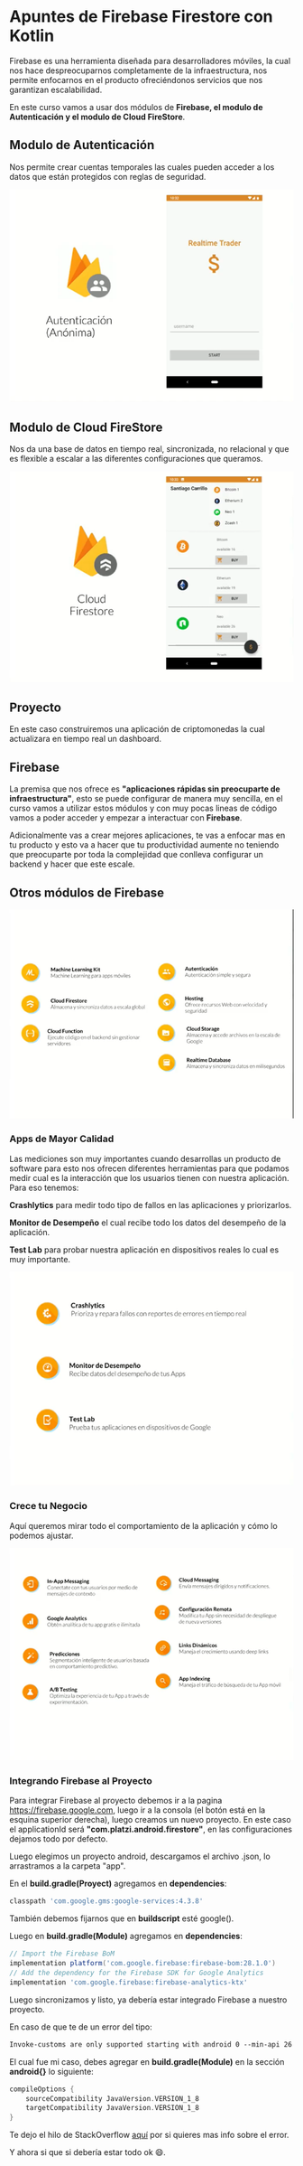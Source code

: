 # Apuntes de Firebase Firestore con Kotlin

Firebase es una herramienta diseñada para desarrolladores móviles, la cual nos hace despreocuparnos completamente de la infraestructura, nos permite enfocarnos en el producto ofreciéndonos servicios que nos garantizan escalabilidad.

En este curso vamos a usar dos módulos de **Firebase, el modulo de Autenticación y el modulo de Cloud FireStore**.

## Modulo de Autenticación

Nos permite crear cuentas temporales las cuales pueden acceder a los datos que están protegidos con reglas de seguridad.

![firebase auth](img/FB_auth.png)

## Modulo de Cloud FireStore

Nos da una base de datos en tiempo real, sincronizada, no relacional y que es flexible a escalar a las diferentes configuraciones que queramos.

![firebase cloud firestore](img/FB_cloud_firestore.png)

## Proyecto

En este caso construiremos una aplicación de criptomonedas la cual actualizara en tiempo real un dashboard.

## Firebase

La premisa que nos ofrece es **"aplicaciones rápidas sin preocuparte de infraestructura"**, esto se puede configurar de manera muy sencilla, en el curso vamos a utilizar estos módulos y con muy pocas lineas de código vamos a poder acceder y empezar a interactuar con **Firebase**.

Adicionalmente vas a crear mejores aplicaciones, te vas a enfocar mas en tu producto y esto va a hacer que tu productividad aumente no teniendo que preocuparte por toda la complejidad que conlleva configurar un backend y hacer que este escale.

## Otros módulos de Firebase

![Other modules in Firebase](img/FB_other_modules.png)

### Apps de Mayor Calidad

Las mediciones son muy importantes cuando desarrollas un producto de software para esto nos ofrecen diferentes herramientas para que podamos medir cual es la interacción que los usuarios tienen con nuestra aplicación. Para eso tenemos:

**Crashlytics** para medir todo tipo de fallos en las aplicaciones y priorizarlos.

**Monitor de Desempeño** el cual recibe todo los datos del desempeño de la aplicación.

**Test Lab** para probar nuestra aplicación en dispositivos reales lo cual es muy importante.

![Firebase measurement tools](img/FB_measurement_tools.png)

### Crece tu Negocio

Aquí queremos mirar todo el comportamiento de la aplicación y cómo lo podemos ajustar.

![Firebase analitycs](img/FB_analitycs.png)

### Integrando Firebase al Proyecto

Para integrar Firebase al proyecto debemos ir a la pagina <https://firebase.google.com>, luego ir a la consola (el botón está en la esquina superior derecha), luego creamos un nuevo proyecto. En este caso el applicationId será **"com.platzi.android.firestore"**, en las configuraciones dejamos todo por defecto.

Luego elegimos un proyecto android, descargamos el archivo .json, lo arrastramos a la carpeta "app".

En el **build.gradle(Proyect)** agregamos en **dependencies**:

```gradle
classpath 'com.google.gms:google-services:4.3.8'
```

También debemos fijarnos que en **buildscript** esté google().

Luego en **build.gradle(Module)** agregamos en **dependencies**:

```gradle
// Import the Firebase BoM
implementation platform('com.google.firebase:firebase-bom:28.1.0')
// Add the dependency for the Firebase SDK for Google Analytics
implementation 'com.google.firebase:firebase-analytics-ktx'
```

Luego sincronizamos y listo, ya debería estar integrado Firebase a nuestro proyecto.

En caso de que te de un error del tipo:

```txt
Invoke-customs are only supported starting with android 0 --min-api 26
```

El cual fue mi caso, debes agregar en **build.gradle(Module)** en la sección **android{}** lo siguiente:

```gradle
compileOptions {
    sourceCompatibility JavaVersion.VERSION_1_8
    targetCompatibility JavaVersion.VERSION_1_8
}
```

Te dejo el hilo de StackOverflow [aquí](https://stackoverflow.com/questions/49891730/invoke-customs-are-only-supported-starting-with-android-0-min-api-26) por si quieres mas info sobre el error.

Y ahora si que si debería estar todo ok 😄.